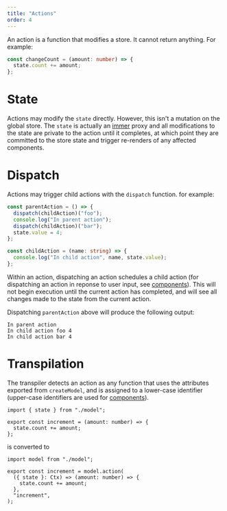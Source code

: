 ```yaml
---
title: "Actions"
order: 4
---
```


An action is a function that modifies a store. It cannot return anything. For
example:

```ts
const changeCount = (amount: number) => {
  state.count += amount;
};
```

# State

Actions may modify the `state` directly. However, this isn't a mutation on the
global store. The `state` is actually an
[immer](https://github.com/immerjs/immer) proxy and all modifications to the
state are private to the action until it completes, at which point they are committed
to the store state and trigger re-renders of any affected components.

# Dispatch

Actions may trigger child actions with the `dispatch` function. for example:

```ts
const parentAction = () => {
  dispatch(childAction)("foo");
  console.log("In parent action");
  dispatch(childAction)("bar");
  state.value = 4;
};

const childAction = (name: string) => {
  console.log("In child action", name, state.value);
};
```

Within an action, dispatching an action schedules a child action (for
dispatching an action in reponse to user input, see [components](./components)).
This will not begin execution until the current action has completed, and will
see all changes made to the state from the current action.

Dispatching `parentAction` above will produce the following output:

```
In parent action
In child action foo 4
In child action bar 4
```

# Transpilation

The transpiler detects an action as any function that uses the attributes
exported from `createModel`, and is assigned to a lower-case identifier
(upper-case identifiers are used for [components](./components)).

```tsx
import { state } from "./model";

export const increment = (amount: number) => {
  state.count += amount;
};
```

is converted to

```tsx
import model from "./model";

export const increment = model.action(
  ({ state }: Ctx) => (amount: number) => {
    state.count += amount;
  },
  "increment",
);
```

